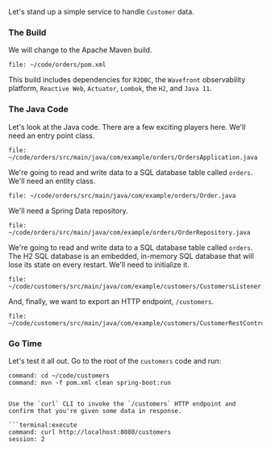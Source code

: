 Let's stand up a simple service to handle `Customer` data.

### The Build

We will change to the Apache Maven build. 

```editor:open-file
file: ~/code/orders/pom.xml
```

This build includes dependencies for `R2DBC`, the `Wavefront` observability platform, `Reactive Web`, `Actuator`, `Lombok`, the `H2`, and `Java 11`.

### The Java Code 

Let's look at the Java code. There are a few exciting players here. We'll need an entry point class.

```editor:open-file
file: ~/code/orders/src/main/java/com/example/orders/OrdersApplication.java
```

We're going to read and write data to a SQL database table called `orders`. We'll need an entity class.

```editor:open-file
file: ~/code/orders/src/main/java/com/example/orders/Order.java
```

We'll need a Spring Data repository.

```editor:open-file
file: ~/code/orders/src/main/java/com/example/orders/OrderRepository.java
```


We're going to read and write data to a SQL database table called `orders`. The H2 SQL database is an embedded, in-memory SQL database that will lose its state on every restart. We'll need to initialize it. 

```editor:open-file
file: ~/code/customers/src/main/java/com/example/customers/CustomersListener.java
```

And, finally, we want to export an HTTP endpoint, `/customers`. 

```editor:open-file
file: ~/code/customers/src/main/java/com/example/customers/CustomerRestController.java
```

### Go Time 

Let's test it all out. Go to the root of the `customers` code and run: 

```terminal:execute
command: cd ~/code/customers
command: mvn -f pom.xml clean spring-boot:run 
```

```

Use the `curl` CLI to invoke the `/customers` HTTP endpoint and confirm that you're given some data in response. 

```terminal:execute
command: curl http://localhost:8080/customers
session: 2
```
